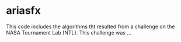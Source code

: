 # ariasfx
This code includes the algorithms tht resulted from a challenge on the NASA Tournament Lab (NTL). This challenge was …

